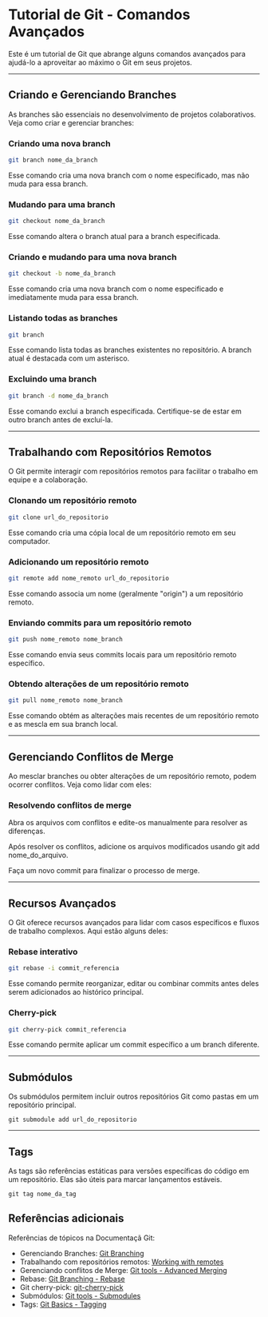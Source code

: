# Tutorial de Git - Comandos Avançados

Este é um tutorial de Git que abrange alguns comandos avançados para ajudá-lo a aproveitar ao máximo o Git em seus projetos.

---
## Criando e Gerenciando Branches

As branches são essenciais no desenvolvimento de projetos colaborativos. Veja como criar e gerenciar branches:

### Criando uma nova branch

```bash
git branch nome_da_branch
```

Esse comando cria uma nova branch com o nome especificado, mas não muda para essa branch.

### Mudando para uma branch

```bash
git checkout nome_da_branch
```

Esse comando altera o branch atual para a branch especificada.

### Criando e mudando para uma nova branch

```bash
git checkout -b nome_da_branch
```

Esse comando cria uma nova branch com o nome especificado e imediatamente muda para essa branch.

### Listando todas as branches

```bash
git branch
```

Esse comando lista todas as branches existentes no repositório. A branch atual é destacada com um asterisco.


### Excluindo uma branch

```bash
git branch -d nome_da_branch
```

Esse comando exclui a branch especificada. Certifique-se de estar em outro branch antes de excluí-la.

---
## Trabalhando com Repositórios Remotos

O Git permite interagir com repositórios remotos para facilitar o trabalho em equipe e a colaboração.

### Clonando um repositório remoto

```bash
git clone url_do_repositorio
```

Esse comando cria uma cópia local de um repositório remoto em seu computador.

### Adicionando um repositório remoto

```bash
git remote add nome_remoto url_do_repositorio
```

Esse comando associa um nome (geralmente "origin") a um repositório remoto.

### Enviando commits para um repositório remoto

```bash
git push nome_remoto nome_branch
```

Esse comando envia seus commits locais para um repositório remoto específico.

### Obtendo alterações de um repositório remoto

```bash
git pull nome_remoto nome_branch
```

Esse comando obtém as alterações mais recentes de um repositório remoto e as mescla em sua branch local.

---
## Gerenciando Conflitos de Merge

Ao mesclar branches ou obter alterações de um repositório remoto, podem ocorrer conflitos. Veja como lidar com eles:

### Resolvendo conflitos de merge

Abra os arquivos com conflitos e edite-os manualmente para resolver as diferenças.

Após resolver os conflitos, adicione os arquivos modificados usando git add nome_do_arquivo.

Faça um novo commit para finalizar o processo de merge.

---
## Recursos Avançados
O Git oferece recursos avançados para lidar com casos específicos e fluxos de trabalho complexos. Aqui estão alguns deles:

### Rebase interativo

```bash
git rebase -i commit_referencia
```

Esse comando permite reorganizar, editar ou combinar commits antes deles serem adicionados ao histórico principal.

### Cherry-pick

```bash
git cherry-pick commit_referencia
```

Esse comando permite aplicar um commit específico a um branch diferente.

---
## Submódulos

Os submódulos permitem incluir outros repositórios Git como pastas em um repositório principal.

```
git submodule add url_do_repositorio
```

---
## Tags

As tags são referências estáticas para versões específicas do código em um repositório. Elas são úteis para marcar lançamentos estáveis.

```
git tag nome_da_tag
```

## Referências adicionais

Referências de tópicos na Documentaçã Git:

* Gerenciando Branches: <a href="https://git-scm.com/book/en/v2/Git-Branching-Branches-in-a-Nutshell"> Git Branching</a>
* Trabalhando com repositórios remotos: <a href="https://git-scm.com/book/en/v2/Git-Basics-Working-with-Remotes"> Working with remotes</a>
* Gerenciando conflitos de Merge: <a href="https://git-scm.com/book/en/v2/Git-Tools-Advanced-Merging"> Git tools - Advanced Merging</a>
* Rebase: <a href="https://git-scm.com/book/en/v2/Git-Branching-Rebasing">Git Branching - Rebase</a>
* Git cherry-pick: <a href="https://git-scm.com/docs/git-cherry-pick">git-cherry-pick</a>
* Submódulos: <a href="https://git-scm.com/book/en/v2/Git-Tools-Submodules">Git tools - Submodules</a>
* Tags: <a href="https://git-scm.com/book/en/v2/Git-Basics-Tagging">Git Basics - Tagging</a>